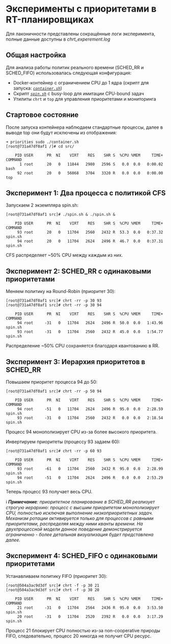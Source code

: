 # Эксперименты с приоритетами в RT-планировщиках

Для лаконичности представлены сокращённые логи эксперимента, полные данные доступны в *chrt_experement.log*

## Общая настройка
Для анализа работы политик реального времени (SCHED_RR и SCHED_FIFO) использовалась следующая конфигурация:
- Docker-контейнер с ограничением CPU до 1 ядра (скрипт для запуска: [*`container.sh`*](./priorities/container.sh))
- Скрипт [*`spin.sh`*](./priorities/spin.sh) с busy-loop для имитации CPU-bound задач
- Утилиты `chrt` и `top` для управления приоритетами и мониторинга

## Стартовое состояние
После запуска контейнера наблюдаем стандартные процессы, далее в выводе top они будут исключены из отображения:
``` 
➜ priorities sudo ./container.sh 
[root@731a47df0af1 /]# cd src/

    PID USER      PR  NI    VIRT    RES    SHR S  %CPU %MEM     TIME+ COMMAND
      1 root      20   0   11844   2980   2596 S   0.0  0.0   0:00.02 bash
     92 root      20   0   56068   3704   3320 R   0.0  0.0   0:00.00 top
``` 

## Эксперимент 1: Два процесса с политикой CFS
Запускаем 2 экземпляра spin.sh:
``` 
[root@731a47df0af1 src]# ./spin.sh & ./spin.sh &

    PID USER      PR  NI    VIRT    RES    SHR S  %CPU %MEM     TIME+ COMMAND
     93 root      20   0   11704   2560   2432 R  53.3  0.0   0:37.32 spin.sh
     94 root      20   0   11704   2624   2496 R  46.7  0.0   0:37.31 spin.sh
```
CFS распределяет ~50% CPU между каждым из них.

## Эксперимент 2: SCHED_RR с одинаковыми приоритетами
Меняем политику на Round-Robin (приоритет 30):
```
[root@731a47df0af1 src]# chrt -rr -p 30 93
[root@731a47df0af1 src]# chrt -rr -p 30 94

    PID USER      PR  NI    VIRT    RES    SHR S  %CPU %MEM     TIME+ COMMAND
     94 root     -31   0   11704   2624   2496 R  50.0  0.0   1:43.96 spin.sh
     93 root     -31   0   11704   2560   2432 R  45.0  0.0   1:54.77 spin.sh
```
Распределение ~50% CPU сохраняется благодаря квантованию в RR.

## Эксперимент 3: Иерархия приоритетов в SCHED_RR
Повышаем приоритет процесса 94 до 50:
```
[root@731a47df0af1 src]# chrt -rr -p 50 94

    PID USER      PR  NI    VIRT    RES    SHR S  %CPU %MEM     TIME+ COMMAND
     94 root     -51   0   11704   2624   2496 R  95.0  0.0   2:28.59 spin.sh
     93 root     -31   0   11704   2560   2432 R   0.0  0.0   2:18.54 spin.sh
```
Процесс 94 монополизирует CPU из-за более высокого приоритета.

Инвертируем приоритеты (процессу 93 задаем 60):
```
[root@731a47df0af1 src]# chrt -rr -p 60 93

    PID USER      PR  NI    VIRT    RES    SHR S  %CPU %MEM     TIME+ COMMAND
     93 root     -61   0   11704   2560   2432 R  95.0  0.0   2:28.99 spin.sh
     94 root     -51   0   11704   2624   2496 R   0.0  0.0   2:53.29 spin.sh
```
Теперь процесс 93 получает весь CPU.

ℹ️ ***Примечание**: приоритетное планирование в SCHED_RR реализует строгую иерархию: процесс с высшим приоритетом монополизирует CPU, полностью исключая выполнение низкоприоритетных задач. Механизм ротации активируется только для процессов с равными приоритетами, распределяя между ними кванты времени. На двухпроцессной модели данное поведение демонстрируется ограниченно - более детальная визуализация будет представлена далее.*

## Эксперимент 4: SCHED_FIFO с одинаковыми приоритетами
Устанавливаем политику FIFO (приоритет 30):
```
[root@504a3ac9d3df src]# chrt -f -p 30 21
[root@504a3ac9d3df src]# chrt -f -p 30 20

    PID USER      PR  NI    VIRT    RES    SHR S  %CPU %MEM     TIME+ COMMAND
     21 root     -31   0   11704   2564   2436 R  95.0  0.0   3:53.50 spin.sh
     20 root     -31   0   11704   2520   2392 R   0.0  0.0   3:17.29 spin.sh
```
Процесс 21 блокирует CPU полностью из-за non-cooperative природы FIFO, следовательно, процесс 20 никогда не получит CPU ресурс.